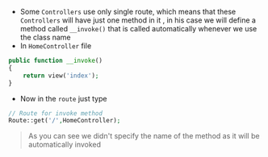 - Some `Controllers` use only single route, which means that these `Controllers` will have just one method in it
, in his case we will define a method called `__invoke()` that is called automatically whenever we use the class name
- In `HomeController` file
````php
public function __invoke()
{
    return view('index');
}
````

- Now in the `route` just type
````php
// Route for invoke method
Route::get('/',HomeController);
````
> As you can see we didn't specify the name of the method as it will be automatically invoked
